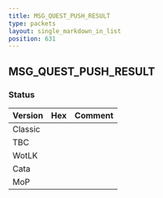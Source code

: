 ```yaml
---
title: MSG_QUEST_PUSH_RESULT
type: packets
layout: single_markdown_in_list
position: 631
---
```


## MSG_QUEST_PUSH_RESULT

### Status

Version | Hex | Comment
---------- | ---------- | ---------- 
Classic |  |  
TBC |  |  
WotLK |  |  
Cata |  |  
MoP |  |  